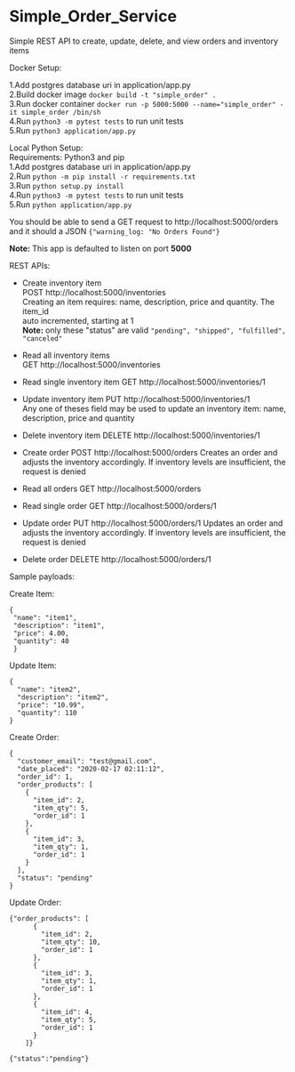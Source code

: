 # Simple_Order_Service
Simple REST API to create, update, delete, and view orders and inventory items  

Docker Setup:  
 
1.Add postgres database uri in application/app.py  
2.Build docker image `docker build -t "simple_order" .`  
3.Run docker container `docker run -p 5000:5000 --name="simple_order" -it simple_order /bin/sh`  
4.Run `python3 -m pytest tests` to run unit tests  
5.Run `python3 application/app.py`  

Local Python Setup:  
Requirements: Python3 and pip  
1.Add postgres database uri in application/app.py  
2.Run `python -m pip install -r requirements.txt`  
3.Run `python setup.py install`  
4.Run `python3 -m pytest tests` to run unit tests  
5.Run `python application/app.py`  

You should be able to send a GET request to http://localhost:5000/orders  
and it should a JSON `{"warning_log: "No Orders Found"}`

**Note:** This app is defaulted to listen on port **5000**

REST APIs:

- Create inventory item  
POST http://localhost:5000/inventories  
Creating an item requires: name, description, price and quantity. The item_id  
auto incremented, starting at 1  
**Note:** only these "status" are valid `"pending", "shipped", "fulfilled", "canceled"`
- Read all inventory items    
GET http://localhost:5000/inventories
- Read single inventory item
GET http://localhost:5000/inventories/1
- Update inventory item
PUT http://localhost:5000/inventories/1  
Any one of theses field may be used to update an inventory item: name, description, price and quantity  

- Delete inventory item
DELETE http://localhost:5000/inventories/1
- Create order
POST http://localhost:5000/orders
Creates an order and adjusts the inventory accordingly. If inventory levels are insufficient, the request is denied

- Read all orders
GET http://localhost:5000/orders
- Read single order
GET http://localhost:5000/orders/1
- Update order
PUT http://localhost:5000/orders/1
Updates an order and adjusts the inventory accordingly. If inventory levels are insufficient, the request is denied

- Delete order
DELETE http://localhost:5000/orders/1

Sample payloads:

Create Item:
```
{
 "name": "item1",
 "description": "item1",
 "price": 4.00,
 "quantity": 40
 }
```

Update Item:
```
{
  "name": "item2",
  "description": "item2",
  "price": "10.99",
  "quantity": 110
}
```

Create Order:  
```
{
  "customer_email": "test@gmail.com",
  "date_placed": "2020-02-17 02:11:12",
  "order_id": 1,
  "order_products": [
    {
      "item_id": 2,
      "item_qty": 5,
      "order_id": 1
    },
    {
      "item_id": 3,
      "item_qty": 1,
      "order_id": 1
    }
  ],
  "status": "pending"
}
```

Update Order:
```
{"order_products": [
      {
        "item_id": 2,
        "item_qty": 10,
        "order_id": 1
      },
      {
        "item_id": 3,
        "item_qty": 1,
        "order_id": 1
      },
      {
        "item_id": 4,
        "item_qty": 5,
        "order_id": 1
      }
    ]}
```

```
{"status":"pending"}
```